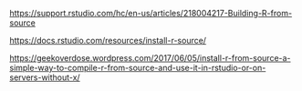 https://support.rstudio.com/hc/en-us/articles/218004217-Building-R-from-source

https://docs.rstudio.com/resources/install-r-source/

https://geekoverdose.wordpress.com/2017/06/05/install-r-from-source-a-simple-way-to-compile-r-from-source-and-use-it-in-rstudio-or-on-servers-without-x/

